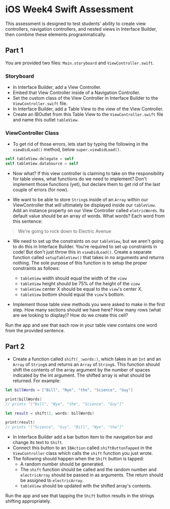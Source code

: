 # iOS Week4 Swift Assessment

This assessment is designed to test students' ability to create view controllers, navigation controllers, and nested views in Interface Builder, then combine these elements programmatically.

## Part 1
You are provided two files: `Main.storyboard` and `ViewController.swift`.

### Storyboard
* In Interface Builder, add a View Controller.
* Embed that View Controller inside of a Navigation Controller.
* Set the custom class of the View Controller in Interface Builder to the `ViewController.swift` file.
* In Interface Builder, add a Table View to the view of the View Controller.
* Create an IBOutlet from this Table View to the `ViewController.swift` file and name this outlet `tableView`.

### ViewController Class

* To get rid of those errors, lets start by typing the following in the `viewDidLoad()` method, below `super.viewDidLoad()`.

```swift
self.tableView.delegate = self
self.tableView.dataSource = self
```
* Now what? If this view controller is claiming to take on the responsibility for table views, what functions do we need to implement? Don't implement those functions (yet), but declare them to get rid of the last couple of errors (for now).

* We want to be able to store `String`s inside of an `Array` within our ViewController that will ultimately be displayed inside our `tableView`.  Add an instance property on our View Controller called `eletricWords`. Its default value should be an array of words. What words? Each word from this sentence:
> We're going to rock down to Electric Avenue

* We need to set up the constraints on our `tableView`, but we  aren't going to do this in Interface Builder. You're required to set up constraints in code! But don't just throw this in `viewDidLoad()`. Create a separate function called `setupTableView()` that takes in no arguments and returns nothing. The sole purpose of this function is to setup the proper constraints as follows:
  * `tableView` width should equal the width of the `view`
  * `tableView` height should be 75% of the height of the `view`
  * `tableView` center X should be equal to the `view`'s center X.
  * `tableView` bottom should equal the `view`'s bottom.

* Implement those table view methods you were asked to make in the first step. How many sections should we have here? How many rows (what are we looking to display)? How do we create this cell?

Run the app and see that each row in your table view contains one word from the provided sentence.

## Part 2
* Create a function called `shift(_:words:)`, which takes in an `Int` and an `Array` of `String`s and returns an `Array` of `String`s. This function should shift the contents of the array argument by the number of spaces indicated by the int argument. The shifted array is what should be returned. For example:

```swift
let billWords = ["Bill", "Nye", "the", "Science", "Guy"]

print(billWords)
// prints "["Bill", "Nye", "the", "Science", "Guy"]"

let result = shift(2, words: billWords)

print(result)
// prints "["Science", "Guy", "Bill", "Nye", "the"]"
```

* In Interface Builder add a bar button item to the navigation bar and change its text to `Shift`.
* Connect this button to an `IBAction` called `shiftButtonTapped` in the `ViewController` class which calls the `shift` function you just wrote.
* The following should happen when the `Shift` button is tapped:
  * A random number should be generated.
  * The `shift` function should be called and the random number and `electricArray` should be passed in as arguments. The return should be assigned to `electricArray`.
  * `tableView` should be updated with the shifted array's contents.

Run the app and see that tapping the `Shift` button results in the strings shifting appropriately.
